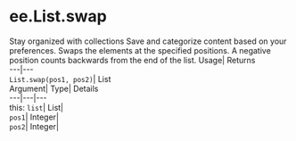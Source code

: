  
#  ee.List.swap
Stay organized with collections  Save and categorize content based on your preferences. 
Swaps the elements at the specified positions. A negative position counts backwards from the end of the list. Usage| Returns  
---|---  
`List.swap(pos1, pos2)`| List  
Argument| Type| Details  
---|---|---  
this: `list`| List|   
`pos1`| Integer|   
`pos2`| Integer|   
